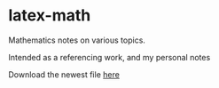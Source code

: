 # latex-math
Mathematics notes on various topics.

Intended as a referencing work, and my personal notes

Download the newest file [here](https://prametan.github.io/latex-math/main.pdf)
